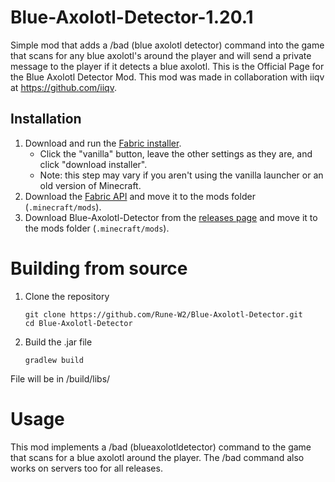 # Blue-Axolotl-Detector-1.20.1
Simple mod that adds a /bad (blue axolotl detector) command into the game that scans for any blue axolotl's around the player and will send a private message to the player if it detects a blue axolotl.
This is the Official Page for the Blue Axolotl Detector Mod. This mod was made in collaboration with iiqv at https://github.com/iiqv.

## Installation
1. Download and run the [Fabric installer](https://fabricmc.net/use).
   - Click the "vanilla" button, leave the other settings as they are,
     and click "download installer".
   - Note: this step may vary if you aren't using the vanilla launcher
     or an old version of Minecraft.
1. Download the [Fabric API](https://minecraft.curseforge.com/projects/fabric)
   and move it to the mods folder (`.minecraft/mods`).
1. Download Blue-Axolotl-Detector from the [releases page](https://github.com/Rune-W2/Blue-Axolotl-Detector/releases)
   and move it to the mods folder (`.minecraft/mods`).

# Building from source
1. Clone the repository
   ```
   git clone https://github.com/Rune-W2/Blue-Axolotl-Detector.git
   cd Blue-Axolotl-Detector
   ```
1. Build the .jar file
   ```
   gradlew build
   ```
File will be in /build/libs/

# Usage 

This mod implements a /bad (blueaxolotldetector) command to the game that scans for a blue axolotl around the player. The /bad command also works on servers too for all releases.
